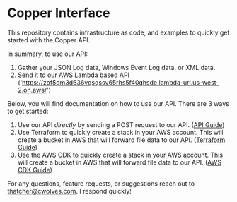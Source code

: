 # Copper Interface

This repository contains infrastructure as code, and examples to quickly get started with the Copper API.

In summary, to use our API:

1. Gather your JSON Log data, Windows Event Log data, or XML data.
2. Send it to our AWS Lambda based API ('https://zof5dm3d636vqsqssv65rhs5f40qhsde.lambda-url.us-west-2.on.aws/')

Below, you will find documentation on how to use our API. There are 3 ways to get started:

1. Use our API *directly* by sending a POST request to our API. ([API Guide](./direct_to_api/README.md))
2. Use Terraform to quickly create a stack in your AWS account. This will create a bucket in AWS that will forward file data to our API. ([Terraform Guide](./terraform/README.md))
3. Use the AWS CDK to quickly create a stack in your AWS account. This will create a bucket in AWS that will forward file data to our API. ([AWS CDK Guide](./aws_cdk/README.md))

For any questions, feature requests, or suggestions reach out to thatcher@cwolves.com. I respond quickly!
